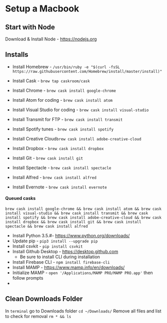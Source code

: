 # Setup a Macbook

## Start with Node
Download & Install Node - https://nodejs.org

## Installs 

- Install Homebrew - `/usr/bin/ruby -e "$(curl -fsSL https://raw.githubusercontent.com/Homebrew/install/master/install)"`
- Install Cask - `brew tap caskroom/cask`

- Install Chrome - `brew cask install google-chrome`
- Install Atom for coding - `brew cask install atom`
- Install Visual Studio for coding - `brew cask install visual-studio`
- Install Transmit for FTP - `brew cask install transmit`
- Install Spotify tunes - `brew cask install spotify`
- Install Creative Cloud`brew cask install adobe-creative-cloud`
- Install Dropbox - `brew cask install dropbox`
- Install Git - `brew cask install git`
- Install Spectacle - `brew cask install spectacle`
- Install Alfred - `brew cask install alfred`
- Install Evernote - `brew cask install evernote`

#### Queued casks
```
brew cask install google-chrome && brew cask install atom && brew cask install visual-studio && brew cask install transmit && brew cask install spotify && brew cask install adobe-creative-cloud && brew cask install dropbox && brew cask install git && brew cask install spectacle && brew cask install alfred
```
- Install Python 3.5.#- https://www.python.org/downloads/
- Update pip - `pip3 install --upgrade pip`
- Install csvkit - `pip install csvkit`
- Install Github Desktop -  https://desktop.github.com
  - Be sure to install CLI during installation
- Install Firebase CLI - `npm install firebase-cli`
- Install MAMP - https://www.mamp.info/en/downloads/
- Initialize MAMP - `open '/Applications/MAMP PRO/MAMP PRO.app'` then follow prompts
- 



## Clean Downloads Folder
In `terminal` go to Downloads folder `cd ~/Downloads/`
Remove all files and list to check for removal `rm * && ls`
